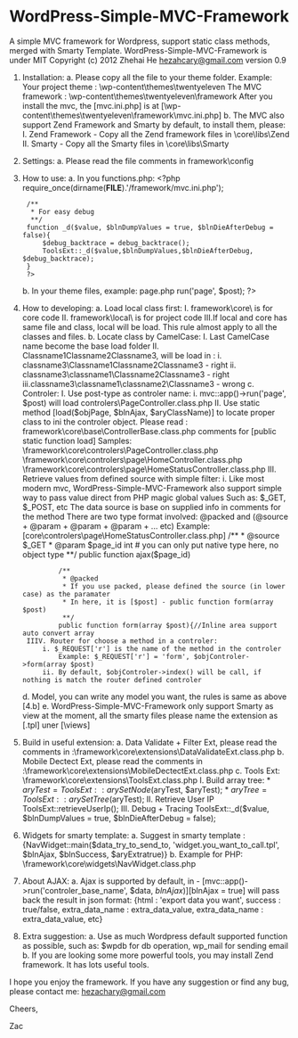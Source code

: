 WordPress-Simple-MVC-Framework
==============================

A simple MVC framework for Wordpress, support static class methods, merged with Smarty Template.
WordPress-Simple-MVC-Framework is under MIT Copyright (c) 2012 Zhehai He <hezahcary@gmail.com>
version 0.9

1. Installation:
    a.  Please copy all the file to your theme folder.
        Example:
        Your project theme : \wp-content\themes\twentyeleven
        The MVC framework : \wp-content\themes\twentyeleven\framework
        After you install the mvc, the [mvc.ini.php] is at [\wp-content\themes\twentyeleven\framework\mvc.ini.php]
    b.  The MVC also support Zend Framework and Smarty by default, to install them, please:
        I.  Zend Framework - Copy all the Zend framework files in \core\libs\Zend
        II. Smarty - Copy all the Smarty files in \core\libs\Smarty

2. Settings:
    a.  Please read the file comments in framework\config

3. How to use:
    a. In you functions.php: 
        <?php
        require_once(dirname(__FILE__).'/framework/mvc.ini.php');
        
        /**
         * For easy debug
         **/
        function _d($value, $blnDumpValues = true, $blnDieAfterDebug = false){
            $debug_backtrace = debug_backtrace();
            ToolsExt::_d($value,$blnDumpValues,$blnDieAfterDebug, $debug_backtrace);
        }
        ?>
    b.  In your theme files, example: page.php
        <?php
        echo mvc::app()->run('page', $post);
        ?>

4. How to developing:
    a. Load local class first:
        I.  framework\core\ is for core code
        II. framework\local\ is for project code
        III.If local and core has same file and class, local will be load.
            This rule almost apply to all the classes and files.
    b. Locate class by CamelCase:
        I.  Last CamelCase name become the base load folder
        II. Classname1Classname2Classname3, will be load in :
            i.  classname3\Classname1Classname2Classname3 - right
            ii. classname3\classname1\Classname2Classname3 - right
            iii.classname3\classname1\classname2\Classname3 - wrong
    c. Controler:
        I.  Use post-type as controler name:
            i.  mvc::app()->run('page', $post) will load controlers\PageController.class.php
        II. Use static method [load($objPage, $blnAjax, $aryClassName)] to locate proper class to ini the controler object.
            Please read : framework\core\base\ControllerBase.class.php comments for [public static function load]
            Samples: 
                \framework\core\controlers\PageController.class.php
                \framework\core\controlers\page\HomeController.class.php
                \framework\core\controlers\page\HomeStatusController.class.php
        III. Retrieve values from defined source with simple filter:
            i. Like most modern mvc, WordPress-Simple-MVC-Framework also support simple way to pass value direct from PHP magic global values
               Such as: $_GET, $_POST, etc
               The data source is base on supplied info in comments for the method
               There are two type format involved: 
               @packed and (@source + @param + @param + @param + ... etc)
               Example: [core\controlers\page\HomeStatusController.class.php]
                /**
                 * @source $_GET
                 * @param $page_id int # you can only put native type here, no object type
                 **/
                public function ajax($page_id)
                
                /**
                 * @packed
                 * If you use packed, please defined the source (in lower case) as the paramater
                 * In here, it is [$post] - public function form(array $post)
                 **/
                public function form(array $post){//Inline area support auto convert array
        IIIV. Router for choose a method in a controler:
            i. $_REQUEST['r'] is the name of the method in the controler
                Example: $_REQUEST['r'] = 'form', $objControler->form(array $post)
            ii. By default, $objControler->index() will be call, if nothing is match the router defined controler
    d. Model, you can write any model you want, the rules is same as above [4.b]
    e. WordPress-Simple-MVC-Framework only support Smarty as view at the moment, all the smarty files please name the extension as [.tpl] uner [\views\]
    
5. Build in useful extension:
    a. Data Validate + Filter Ext, please read the comments in :\framework\core\extensions\DataValidateExt.class.php
    b. Mobile Dectect Ext, please read the comments in :\framework\core\extensions\MobileDectectExt.class.php
    c. Tools Ext: \framework\core\extensions\ToolsExt.class.php
        I. Build array tree:
            * $aryTest = ToolsExt::arySetNode($aryTest, $aryTest);
            * $aryTree = ToolsExt::arySetTree($aryTest);
        II. Retrieve User IP
            ToolsExt::retrieveUserIp();
        III. Debug + Tracing
            ToolsExt::_d($value, $blnDumpValues = true, $blnDieAfterDebug = false);

6. Widgets for smarty template:
    a. Suggest in smarty template : {NavWidget::main($data_try_to_send_to, 'widget.you_want_to_call.tpl', $blnAjax, $blnSuccess, $aryExtratrue)}
    b. Example for PHP: \framework\core\widgets\NavWidget.class.php

7. About AJAX:
    a. Ajax is supported by default, in - [mvc::app()->run('controler_base_name', $data, $blnAjax)]
       [$blnAjax = true] will pass back the result in json format:
       {html : 'export data you want', success : true/false, extra_data_name : extra_data_value, extra_data_name : extra_data_value, etc}

8. Extra suggestion:
    a. Use as much Wordpress default supported function as possible, such as: $wpdb for db operation, wp_mail for sending email
    b. If you are looking some more powerful tools, you may install Zend framework. It has lots useful tools.

I hope you enjoy the framework.
If you have any suggestion or find any bug, please contact me: hezachary@gmail.com

Cheers,

Zac